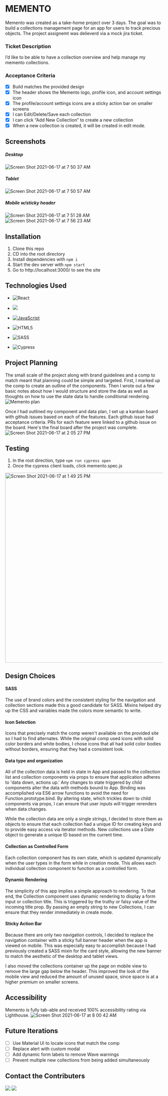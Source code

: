 # MEMENTO

Memento was created as a take-home project over 3 days. The goal was to build a collections management page for an app for users to track precious objects. The project assignemt was delieverd via a mock jira ticket.

### Ticket Description
I’d like to be able to have a collection overview and help manage my memento collections.  

### Acceptance Criteria
- [x] Build matches the provided design 
- [x] The header shows the Memento logo, profile icon, and account settings icon
- [x] The profile/account settings icons are a sticky action bar on smaller screens
- [x] I can Edit/Delete/Save each collection
- [x] I can click “Add New Collection” to create a new collection
- [x] When a new collection is created, it will be created in edit mode. 

## Screenshots
##### Desktop
![Screen Shot 2021-06-17 at 7 50 37 AM](https://user-images.githubusercontent.com/72086109/122394345-de0bb600-cf43-11eb-9c95-189fd34f870d.png)
##### Tablet
![Screen Shot 2021-06-17 at 7 50 57 AM](https://user-images.githubusercontent.com/72086109/122394364-e532c400-cf43-11eb-92b3-2e26b00de34e.png)
##### Mobile w/sticky header
![Screen Shot 2021-06-17 at 7 51 28 AM](https://user-images.githubusercontent.com/72086109/122394405-f2e84980-cf43-11eb-9df7-984059aee6ca.png) ![Screen Shot 2021-06-17 at 7 56 23 AM](https://user-images.githubusercontent.com/72086109/122394419-f67bd080-cf43-11eb-9fb5-c7d899d956ed.png)

## Installation
1. Clone this repo
2. CD into the root directory
3. Install dependencies with `npm i`
4. Start the dev server with `npm start`
5. Go to http://localhost:3000/ to see the site

## Technologies Used
- ![React](https://img.shields.io/badge/react%20-%2320232a.svg?&style=for-the-badge&logo=react&logoColor=%2361DAFB)

- <img src="https://img.shields.io/badge/React_Router-CA4245?style=for-the-badge&logo=react-router&logoColor=white"/>

- [![JavaScript](https://img.shields.io/badge/javascript%20-%23323330.svg?&style=for-the-badge&logo=javascript&logoColor=%23F7DF1E)](https://www.javascript.com/)

- ![HTML5](https://img.shields.io/badge/html5%20-%23E34F26.svg?&style=for-the-badge&logo=html5&logoColor=white)

- ![SASS](https://img.shields.io/badge/SASS%20-hotpink.svg?&style=for-the-badge&logo=SASS&logoColor=white)

- ![Cypress](https://img.shields.io/badge/cypress%20-%2317202C.svg?&style=for-the-badge&logo=cypress&logoColor=white)

## Project Planning
The small scale of the project along with brand guidelines and a comp to match meant that planning could be simple and targeted. First, I marked up the comp to create an outline of the components. Then I wrote out a few basic notes about how I would structure and store the data as well as thoughts on how to use the state data to handle conditional rendering. 
![Memento plan](https://user-images.githubusercontent.com/72086109/122402539-92f5a100-cf4b-11eb-941d-4d7de33e4d7f.jpg)   

Once I had outlined my component and data plan, I set up a kanban board with github issues based on each of the features. Each github issue had acceptance criteria. PRs for each feature were linked to a github issue on the board. Here's the final board after the project was complete.  
![Screen Shot 2021-06-17 at 2 05 27 PM](https://user-images.githubusercontent.com/72086109/122450849-7a9a7c00-cf75-11eb-8b47-14a5179ff08f.png)

## Testing
1. In the root direction, type `npm run cypress open`
2. Once the cypress client loads, click memento.spec.js
<img width="605" alt="Screen Shot 2021-06-17 at 1 49 25 PM" src="https://user-images.githubusercontent.com/72086109/122451110-c6e5bc00-cf75-11eb-92e8-6778ad197618.png">


## Design Choices

#### SASS
The use of brand colors and the consistent styling for the navigation and collection sections made this a good candidate for SASS. Mixins helped dry up the CSS and variables made the colors more semantic to write. 

#### Icon Selection
Icons that precisely match the comp weren't available on the provided site so I had to find alternates. While the original comp used icons with solid color borders and white bodies, I chose icons that all had solid color bodies without borders, ensuring that they had a consistent look.  

#### Data type and organization
All of the collection data is held in state in App and passed to the collection list and collection components via props to ensure that application adheres to 'data down, actions up.' Any changes to state triggered by child components alter the data with methods bound to App. Binding was accomplished via ES6 arrow functions to avoid the need for Function.prototype.bind. By altering state, which trickles down to child components via props, I can ensure that user inputs will trigger rerenders when data changes. 

While the collection data are only a single strings, I decided to store them as objects to ensure that each collection had a unique ID for creating keys and to provide easy access via iterator methods. New collections use a Date object to generate a unique ID based on the current time. 

#### Collection as Controlled Form
Each collection component has its own state, which is updated dynamically when the user types in the form while in creation mode. This allows each individual collection component to function as a controlled form. 

#### Dynamic Rendering
The simplicity of this app implies a simple approach to rendering. To that end, the Collection component uses dynamic rendering to display a form input or collection title. This is triggered by the truthy or falsy value of the incoming title prop. By passing an empty string to new Collections, I can ensure that they render immediately in create mode. 

#### Sticky Action Bar
Because there are only two navigation controls, I decided to replace the navigation container with a sticky full banner header when the app is viewed on mobile. This was especially easy to accomplish because I had previously created a SASS mixin for the card style, allowing the new banner to match the aesthetic of the desktop and tablet views.  

I also moved the collections container up the page on mobile view to remove the large gap below the header. This improved the look of the mobile view and reduced the amount of unused space, since space is at a higher premium on smaller screens. 

## Accessibility
Memento is fully tab-able and received 100% accessibility rating via Lighthouse.
![Screen Shot 2021-06-17 at 8 00 42 AM](https://user-images.githubusercontent.com/72086109/122397704-35f7ec00-cf47-11eb-94d9-0af11b167310.png)

## Future Iterations
- [ ] Use Material UI to locate icons that match the comp
- [ ] Replace alert with custom modal
- [ ] Add dynamic form labels to remove Wave warnings
- [ ] Prevent multiple new collections from being added simultaneously

## Contact the Contributers
[<img src="https://img.shields.io/badge/LinkedIn-matt--umland-informational?style=for-the-badge&labelColor=black&logo=linkedin&logoColor=0077b5&&color=0FBBD6"/>][linkedin2]
[<img src="https://img.shields.io/badge/Github-mattumland-informational?style=for-the-badge&labelColor=black&logo=github&color=8B0BD5"/>][github2]

<!-- Personal Definitions  -->
[linkedin2]: https://www.linkedin.com/in/matt-umland-he-him-4264455b/
[github2]: https://github.com/mattumland
